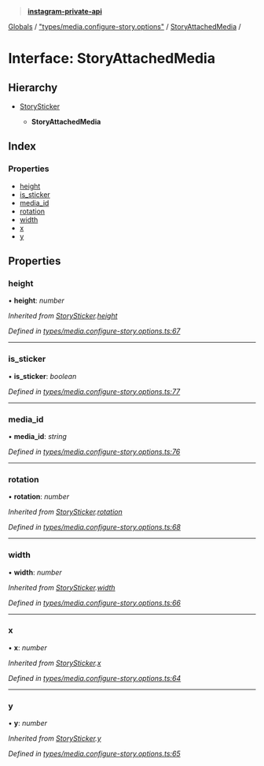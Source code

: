 > **[instagram-private-api](../README.md)**

[Globals](../README.md) / ["types/media.configure-story.options"](../modules/_types_media_configure_story_options_.md) / [StoryAttachedMedia](_types_media_configure_story_options_.storyattachedmedia.md) /

# Interface: StoryAttachedMedia

## Hierarchy

* [StorySticker](_types_media_configure_story_options_.storysticker.md)

  * **StoryAttachedMedia**

## Index

### Properties

* [height](_types_media_configure_story_options_.storyattachedmedia.md#height)
* [is_sticker](_types_media_configure_story_options_.storyattachedmedia.md#is_sticker)
* [media_id](_types_media_configure_story_options_.storyattachedmedia.md#media_id)
* [rotation](_types_media_configure_story_options_.storyattachedmedia.md#rotation)
* [width](_types_media_configure_story_options_.storyattachedmedia.md#width)
* [x](_types_media_configure_story_options_.storyattachedmedia.md#x)
* [y](_types_media_configure_story_options_.storyattachedmedia.md#y)

## Properties

###  height

• **height**: *number*

*Inherited from [StorySticker](_types_media_configure_story_options_.storysticker.md).[height](_types_media_configure_story_options_.storysticker.md#height)*

*Defined in [types/media.configure-story.options.ts:67](https://github.com/dilame/instagram-private-api/blob/e9c516c/src/types/media.configure-story.options.ts#L67)*

___

###  is_sticker

• **is_sticker**: *boolean*

*Defined in [types/media.configure-story.options.ts:77](https://github.com/dilame/instagram-private-api/blob/e9c516c/src/types/media.configure-story.options.ts#L77)*

___

###  media_id

• **media_id**: *string*

*Defined in [types/media.configure-story.options.ts:76](https://github.com/dilame/instagram-private-api/blob/e9c516c/src/types/media.configure-story.options.ts#L76)*

___

###  rotation

• **rotation**: *number*

*Inherited from [StorySticker](_types_media_configure_story_options_.storysticker.md).[rotation](_types_media_configure_story_options_.storysticker.md#rotation)*

*Defined in [types/media.configure-story.options.ts:68](https://github.com/dilame/instagram-private-api/blob/e9c516c/src/types/media.configure-story.options.ts#L68)*

___

###  width

• **width**: *number*

*Inherited from [StorySticker](_types_media_configure_story_options_.storysticker.md).[width](_types_media_configure_story_options_.storysticker.md#width)*

*Defined in [types/media.configure-story.options.ts:66](https://github.com/dilame/instagram-private-api/blob/e9c516c/src/types/media.configure-story.options.ts#L66)*

___

###  x

• **x**: *number*

*Inherited from [StorySticker](_types_media_configure_story_options_.storysticker.md).[x](_types_media_configure_story_options_.storysticker.md#x)*

*Defined in [types/media.configure-story.options.ts:64](https://github.com/dilame/instagram-private-api/blob/e9c516c/src/types/media.configure-story.options.ts#L64)*

___

###  y

• **y**: *number*

*Inherited from [StorySticker](_types_media_configure_story_options_.storysticker.md).[y](_types_media_configure_story_options_.storysticker.md#y)*

*Defined in [types/media.configure-story.options.ts:65](https://github.com/dilame/instagram-private-api/blob/e9c516c/src/types/media.configure-story.options.ts#L65)*
